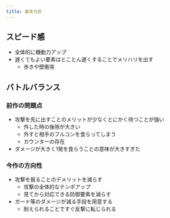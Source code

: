 ```yaml
---
title: 基本方針
---
```


## スピード感
* 全体的に機動力アップ
* 遅くてもよい要素はとことん遅くすることでメリハリを出す
    * 歩きや壁衝突

## バトルバランス
### 前作の問題点
* 攻撃を先に出すことのメリットが少なくとにかく待つことが強い
    * 外した時の後隙が大きい
    * 外すと相手のフルコンを食らってしまう
    * カウンターの存在
* ダメージが大きく1発を食らうことの意味が大きすぎた
### 今作の方向性
* 攻撃を振ることのデメリットを減らす
    * 攻撃の全体的なテンポアップ
    * 見てから対応できる防御要素を減らす
* ガード等のダメージが減る手段を用意する
    * 耐えられることですぐ反撃に転じられる
